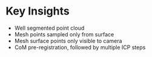 # Key Insights
- Well segmented point cloud
- Mesh points sampled only from surface
- Mesh surface points only visible to camera
- CoM pre-registration, followed by multiple ICP steps
